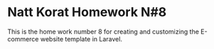 # Natt Korat Homework N#8

This is the home work number 8 for creating and customizing the E-commerce website template in Laravel.


